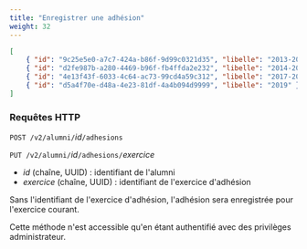 ```yaml
---
title: "Enregistrer une adhésion"
weight: 32
---
```


```json
[
    { "id": "9c25e5e0-a7c7-424a-b86f-9d99c0321d35", "libelle": "2013-2014" },
    { "id": "d2fe987b-a280-4469-b96f-fb4ffda2e232", "libelle": "2014-2015" },
    { "id": "4e13f43f-6033-4c64-ac73-99cd4a59c312", "libelle": "2017-2018" },
    { "id": "d5a4f70e-d48a-4e23-81df-4a4b094d9999", "libelle": "2019" },
]
```

### Requêtes HTTP

<span>`POST /v2/alumni/`<var>id</var>`/adhesions`</span>

<span>`PUT /v2/alumni/`<var>id</var>`/adhesions/`<var>exercice</var></span>

* <var>id</var> (chaîne, UUID) : identifiant de l'alumni
* <var>exercice</var> (chaîne, UUID) : identifiant de l'exercice d'adhésion

Sans l'identifiant de l'exercice d'adhésion, l'adhésion sera enregistrée pour l'exercice courant.

<aside class="warning">
Cette méthode n'est accessible qu'en étant authentifié avec des privilèges administrateur.
</aside>